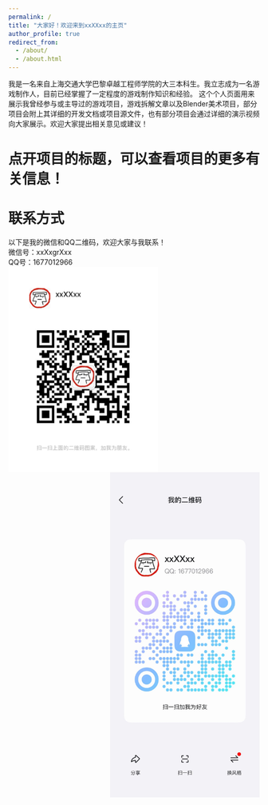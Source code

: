 ```yaml
---
permalink: /
title: "大家好！欢迎来到xxXXxx的主页"
author_profile: true
redirect_from: 
  - /about/
  - /about.html
---
```


我是一名来自上海交通大学巴黎卓越工程师学院的大三本科生。我立志成为一名游戏制作人，目前已经掌握了一定程度的游戏制作知识和经验。
这个个人页面用来展示我曾经参与或主导过的游戏项目，游戏拆解文章以及Blender美术项目，部分项目会附上其详细的开发文档或项目源文件，也有部分项目会通过详细的演示视频向大家展示。欢迎大家提出相关意见或建议！

# 点开项目的标题，可以查看项目的更多有关信息！

# 联系方式
以下是我的微信和QQ二维码，欢迎大家与我联系！  
微信号：xxXxgrXxx  
QQ号：1677012966  
<img src="WechatQR.png" width = "300" align=left />  
<img src="QQ_QR.png" width = "300" align=right />





